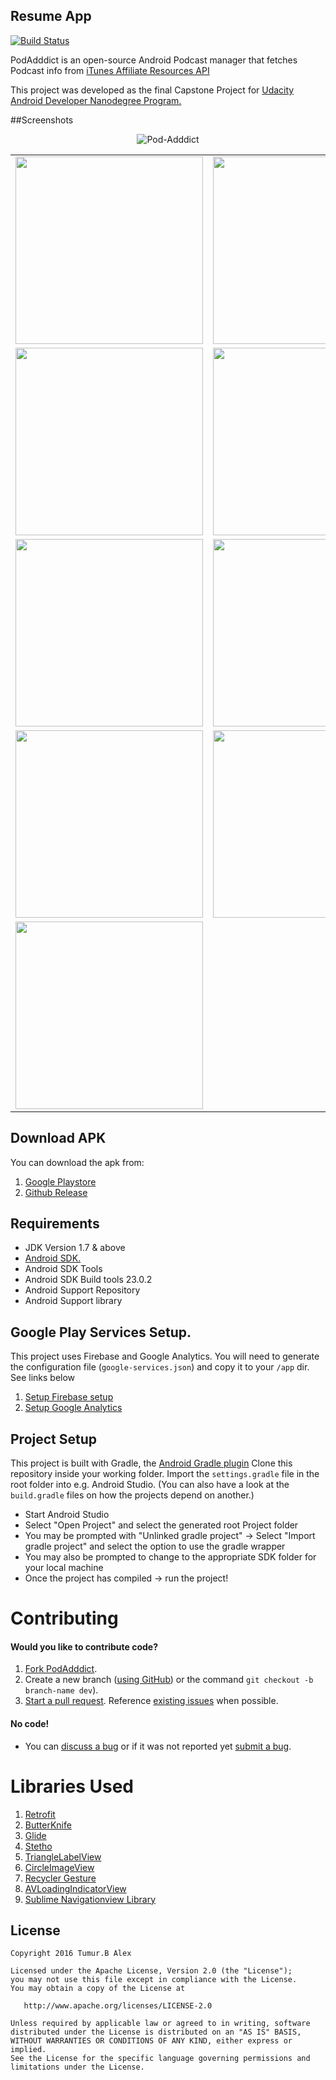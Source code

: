 Resume App
-----------------------

[![Build Status](https://travis-ci.org/kioko/pod-adddict.svg?branch=master)](https://travis-ci.org/kioko/pod-adddict)

PodAdddict is an open-source Android Podcast manager that fetches Podcast info from [iTunes Affiliate Resources API](https://affiliate.itunes.apple.com/resources/documentation/itunes-store-web-service-search-api/)

This project was developed as the final Capstone Project for [Udacity Android Developer Nanodegree Program.](https://www.udacity.com/course/android-developer-nanodegree-by-google--nd801)

##Screenshots

<p align="center">
  <img src="https://github.com/kioko/pod-adddict/blob/master/art/Pod-Addict-Collection.png" alt="Pod-Adddict"/>
</p>

<table>
  <tr >
    <td><img src="https://github.com/kioko/pod-adddict/blob/develop/art/Discover-Poscast.png" width="300"/></td>
    <td align="right"><img src="https://github.com/kioko/pod-adddict/blob/develop/art/Podcast-Detail.png" width="300"/></td>
  </tr>
   <tr >
      <td><img src="https://github.com/kioko/pod-adddict/blob/develop/art/Subscribed-Feeds.png" width="300"/></td>
      <td align="right"><img src="https://github.com/kioko/pod-adddict/blob/develop/art/PodCast-Episodes.png" width="300"/></td>
    </tr>
    <tr >
     <td><img src="https://github.com/kioko/pod-adddict/blob/master/art/Podcast-Full-Player.png" width="300"/></td>
     <td><img src="https://github.com/kioko/pod-adddict/blob/develop/art/Podcast-Player.png" width="300"/></td>
     </tr>
      <tr >
       <td><img src="https://github.com/kioko/pod-adddict/blob/develop/art/Expanded-Notificaiton.png" width="300"/></td>
        <td align="right"><img src="https://github.com/kioko/pod-adddict/blob/develop/art/Collapsed-Notification.png" width="300"/></td>
         </tr>
  <tr>
    <td colspan="2"><img src="https://github.com/kioko/pod-adddict/blob/develop/art/widget.png" width="300"/></td>
  </tr>
</table>

## Download APK
You can download the apk from: 

1. [Google Playstore](https://play.google.com/store/apps/details?id=com.thomaskioko.podadddict.app)
2. [Github Release](https://github.com/kioko/pod-adddict/releases/download/v1.0.0/Pod-Adddict-v1.0.apk)


## Requirements
* JDK Version 1.7 & above
* [Android SDK.](http://developer.android.com/sdk/index.html)
* Android SDK Tools
* Android SDK Build tools 23.0.2
* Android Support Repository
* Android Support library

## Google Play Services Setup.
This project uses Firebase and Google Analytics. You will need to generate the configuration file (`google-services.json`) and copy it to your `/app` dir. See links below

1. [Setup Firebase setup](https://firebase.google.com/docs/android/setup)
2. [Setup Google Analytics](https://developers.google.com/analytics/devguides/collection/android/v4/)


## Project Setup

This project is built with Gradle, the [Android Gradle plugin](http://tools.android.com/tech-docs/new-build-system/user-guide) Clone this repository inside your working folder. Import the `settings.gradle` file in the root folder into e.g. Android Studio. (You can also have a look at the `build.gradle` files on how the projects depend on another.)

* Start Android Studio
* Select "Open Project" and select the generated root Project folder
* You may be prompted with "Unlinked gradle project" -> Select "Import gradle project" and select
the option to use the gradle wrapper
* You may also be prompted to change to the appropriate SDK folder for your local machine
* Once the project has compiled -> run the project!


Contributing
============

#### Would you like to contribute code?

1. [Fork PodAdddict](https://github.com/kioko/pod-adddict).
2. Create a new branch ([using GitHub](https://help.github.com/articles/creating-and-deleting-branches-within-your-repository/)) or the command `git checkout -b branch-name dev`).
3. [Start a pull request](https://github.com/kioko/pod-adddict/compare). Reference [existing issues](https://github.com/kioko/pod-adddict/issues) when possible.

#### No code!
* You can [discuss a bug](https://github.com/kioko/pod-adddict/issues) or if it was not reported yet [submit a bug](https://github.com/kioko/pod-adddict/issues/new).


Libraries Used
============

1. [Retrofit](http://square.github.io/retrofit/)
2. [ButterKnife](http://jakewharton.github.io/butterknife/)
3. [Glide](https://github.com/bumptech/glide)
4. [Stetho](https://github.com/facebook/stetho)
5. [TriangleLabelView](https://github.com/shts/TriangleLabelView)
6. [CircleImageView](https://github.com/hdodenhof/CircleImageView)
7. [Recycler Gesture](https://github.com/netcosports/RecyclerGesture)
8. [AVLoadingIndicatorView](https://github.com/81813780/AVLoadingIndicatorView)
9. [Sublime Navigationview Library](https://github.com/vikramkakkar/SublimeNavigationView)

License
-------

    Copyright 2016 Tumur.B Alex

    Licensed under the Apache License, Version 2.0 (the "License");
    you may not use this file except in compliance with the License.
    You may obtain a copy of the License at

       http://www.apache.org/licenses/LICENSE-2.0

    Unless required by applicable law or agreed to in writing, software
    distributed under the License is distributed on an "AS IS" BASIS,
    WITHOUT WARRANTIES OR CONDITIONS OF ANY KIND, either express or implied.
    See the License for the specific language governing permissions and
    limitations under the License.


